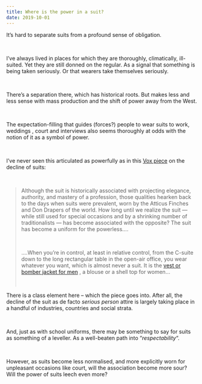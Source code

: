 ```yaml
---
title: Where is the power in a suit?
date: 2019-10-01
---
```


<!--kg-card-begin: html--><p>It’s hard to separate suits from a profound sense of obligation.</p><br>
<p>I’ve always lived in places for which they are thoroughly, climatically, ill-suited. Yet they are still donned on the regular. As a signal that something is being taken seriously. Or that wearers take themselves seriously.</p><br>
<p>There’s a separation there, which has historical roots. But makes less and less sense with mass production and the shift of power away from the West.</p><br>
<p>The expectation-filling that guides (forces?) people to wear suits to work, weddings , court and interviews also seems thoroughly at odds with the notion of it as a symbol of power.</p><br>
<p>I’ve never seen this articulated as powerfully as in this <a href="https://www.vox.com/the-goods/2019/9/30/20869237/suits-control-menswear-decline">Vox piece</a> on the decline of suits:</p><br>
<blockquote><p>Although the suit is historically associated with projecting elegance, authority, and mastery of a profession, those qualities hearken back to the days when suits were prevalent, worn by the Atticus Finches and Don Drapers of the world. How long until we realize the suit — while still used for special occasions and by a shrinking number of traditionalists — has become associated with the opposite? The suit has become a uniform for the powerless….</p><br>
<p>….When you’re in control, at least in relative control, from the C-suite down to the long rectangular table in the open-air office, you wear whatever you want, which is almost never a suit. It is the <a href="https://www.vox.com/the-goods/2018/9/14/17792298/silicon-valley-stylist-fashion-tech">vest or bomber jacket for men</a> , a blouse or a shell top for women&#8230;</p><br>
</blockquote>
<p>There is a class element here &#8211; which the piece goes into. After all, the decline of the suit as de facto <em>serious person</em> attire is largely taking place in a handful of industries, countries and social strata.</p><br>
<p>And, just as with school uniforms, there may be something to say for suits as something of a leveller. As a well-beaten path into &#8220;<em>respectability</em>&#8220;.</p><br>
<p>However, as suits become less normalised, and more explicitly worn for unpleasant occasions like court, will the association become more sour? Will the power of suits leech even more?</p><br>
<!--kg-card-end: html-->